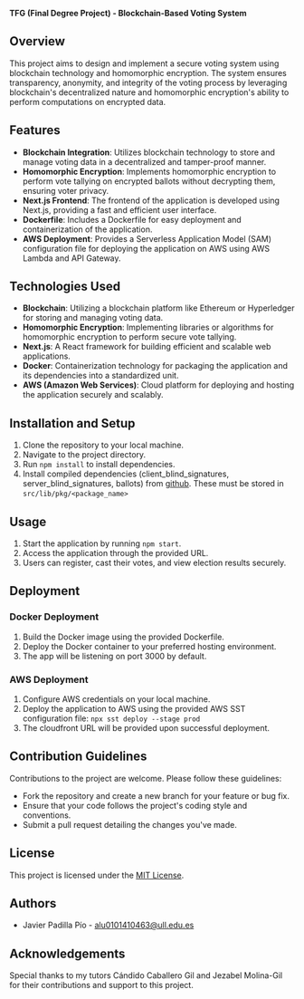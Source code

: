**TFG (Final Degree Project) - Blockchain-Based Voting System**

## Overview

This project aims to design and implement a secure voting system using blockchain technology and homomorphic encryption. The system ensures transparency, anonymity, and integrity of the voting process by leveraging blockchain's decentralized nature and homomorphic encryption's ability to perform computations on encrypted data.

## Features

- **Blockchain Integration**: Utilizes blockchain technology to store and manage voting data in a decentralized and tamper-proof manner.
- **Homomorphic Encryption**: Implements homomorphic encryption to perform vote tallying on encrypted ballots without decrypting them, ensuring voter privacy.
- **Next.js Frontend**: The frontend of the application is developed using Next.js, providing a fast and efficient user interface.
- **Dockerfile**: Includes a Dockerfile for easy deployment and containerization of the application.
- **AWS Deployment**: Provides a Serverless Application Model (SAM) configuration file for deploying the application on AWS using AWS Lambda and API Gateway.

## Technologies Used

- **Blockchain**: Utilizing a blockchain platform like Ethereum or Hyperledger for storing and managing voting data.
- **Homomorphic Encryption**: Implementing libraries or algorithms for homomorphic encryption to perform secure vote tallying.
- **Next.js**: A React framework for building efficient and scalable web applications.
- **Docker**: Containerization technology for packaging the application and its dependencies into a standardized unit.
- **AWS (Amazon Web Services)**: Cloud platform for deploying and hosting the application securely and scalably.

## Installation and Setup

1. Clone the repository to your local machine.
2. Navigate to the project directory.
3. Run `npm install` to install dependencies.
4. Install compiled dependencies (client_blind_signatures, server_blind_signatures, ballots) from [github](https://github.com/javiipap/TFG-deps.git). These must be stored in `src/lib/pkg/<package_name>`

## Usage

1. Start the application by running `npm start`.
2. Access the application through the provided URL.
3. Users can register, cast their votes, and view election results securely.

## Deployment

### Docker Deployment

1. Build the Docker image using the provided Dockerfile.
2. Deploy the Docker container to your preferred hosting environment.
3. The app will be listening on port 3000 by default.

### AWS Deployment

1. Configure AWS credentials on your local machine.
2. Deploy the application to AWS using the provided AWS SST configuration file: `npx sst deploy --stage prod`
3. The cloudfront URL will be provided upon successful deployment.

## Contribution Guidelines

Contributions to the project are welcome. Please follow these guidelines:

- Fork the repository and create a new branch for your feature or bug fix.
- Ensure that your code follows the project's coding style and conventions.
- Submit a pull request detailing the changes you've made.

## License

This project is licensed under the [MIT License](LICENSE).

## Authors

- Javier Padilla Pío - [alu0101410463@ull.edu.es](mailto:alu0101410463@ull.edu.es)

## Acknowledgements

Special thanks to my tutors Cándido Caballero Gil and Jezabel Molina-Gil for their contributions and support to this project.

